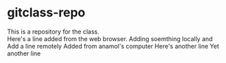 # gitclass-repo
This is a repository for the class.  
Here's a line added from the web browser.
Adding soemthing locally and Add a line remotely
Added from anamol's computer
Here's another line
Yet another line

